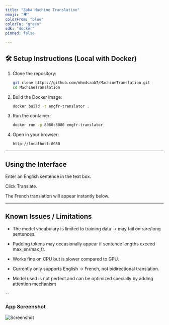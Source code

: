 ```yaml
---
title: "Zaka Machine Translation"
emoji: "🌍"
colorFrom: "blue"
colorTo: "green"
sdk: "docker"
pinned: false

---
```


## 🛠️ Setup Instructions (Local with Docker)  

1. Clone the repository:  
   ```bash
   git clone https://github.com/mhmdsaab7/MachineTranslation.git
   cd MachineTranslation
2. Build the Docker image:
    ```bash
   docker build -t engfr-translator .
3. Run the container:
   ``` bash
   docker run -p 8080:8080 engfr-translator
4. Open in your browser:
    ```bash
   http://localhost:8080

---
## Using the Interface

Enter an English sentence in the text box.

Click Translate.

The French translation will appear instantly below.

---

## Known Issues / Limitations
* The model vocabulary is limited to training data → may fail on rare/long sentences.

* Padding tokens may occasionally appear if sentence lengths exceed max_en/max_fr.

* Works fine on CPU but is slower compared to GPU.

* Currently only supports English → French, not bidirectional translation.
* Model used is not perfect and can be optimized specially by adding attention mechanism

--
### App Screenshot

![Screenshot](images/readme_app_screenshot.png)